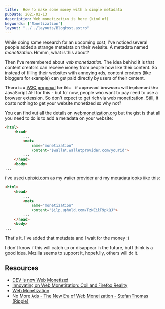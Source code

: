 ```yaml
---
title:  How to make some money with a simple metadata
pubDate: 2021-02-13
description: Web monetization is here (kind of)
keywords: ['Monetization']
layout: "../../layouts/BlogPost.astro"
---
```


While doing some research for an upcoming post, I've noticed several people added a strange metadata on their
website. A metadata named *monetization*. Hmmm, what is this about?

Then I've remembered about *web monetization.* The idea behind it is that content creators can receive money
from people how like their content. So instead of filling their websites with annoying ads, content creators 
(like bloggers for example) can get paid directly by users of their content.

There is a [W3C proposal](https://webmonetization.org/specification.html) for this - if approved, browsers will implement the JavaScript API for this - 
but for now, people who want to pay need to use a browser extension. So don't expect to get rich via web
monetization. Still, it costs nothing to get your website monetized so why not?

You can find out all the details on [webmonetization.org](https://webmonetization.org/docs/getting-started) but the gist is that
all you need to do is to add a metadata on your website:

```html
<html>
    <head>
        ...
        <meta
            name="monetization"
            content="$wallet.walletprovider.com/yourid">
        ...
    </head>
    <body>
...
```

I've used [uphold.com](https://uphold.com/) as my wallet provider and my metadata looks like this:

```html
<html>
    <head>
        ...
        <meta
            name="monetization"
            content="$ilp.uphold.com/FzNEikF9pkQJ">
        ...
    </head>
    <body>
...
```
That's it. I've added that metadata and I wait for the money :)

I don't know if this will catch up or disappear in the future, but I think is a good idea.
Mozilla seems to support it, hopefully, others will do it.


## Resources
* [DEV is now Web Monetized](https://dev.to/devteam/dev-is-now-web-monetized-21db)
* [Innovating on Web Monetization: Coil and Firefox Reality](https://hacks.mozilla.org/2020/03/web-monetization-coil-and-firefox-reality/)
* [Web Monetization](https://interledger.org/rfcs/0028-web-monetization/)
* [No More Ads - The New Era of Web Monetization - Stefan Thomas (Ripple)](https://www.youtube.com/watch?v=mglJoVAGkuE)


